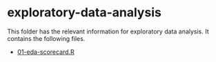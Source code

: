 # exploratory-data-analysis

This folder has the relevant information for exploratory data analysis. It contains the following files. 

* [01-eda-scorecard.R](/01-eda-scorecard.R)